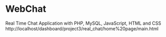 # WebChat
Real Time Chat Application with PHP, MySQL, JavaScript, HTML and CSS
http://localhost/dashboard/project3/real_chat/home%20page/main.html
